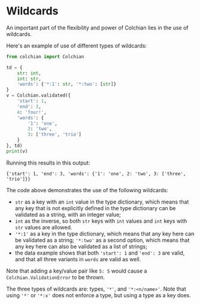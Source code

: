 # Wildcards

An important part of the flexibility and power of Colchian lies in the use of wildcards.

Here's an example of use of different types of wildcards:
```python
from colchian import Colchian

td = {
    str: int,
    int: str,
    'words': {'*:1': str, '*:two': [str]}
}
v = Colchian.validated({
    'start': 1,
    'end': 3,
    4: 'four!',
    'words': {
        '1': 'one',
        2: 'two',
        3: ['three', 'trio']
    }
}, td)
print(v)
```
Running this results in this output:
```none
{'start': 1, 'end': 3, 'words': {'1': 'one', 2: 'two', 3: ['three', 'trio']}}
```
The code above demonstrates the use of the following wildcards:
- `str` as a key with an `int` value in the type dictionary, which means that any key that is not explicitly defined in the type dictionary can be validated as a string, with an integer value;
- `int` as the inverse, so both `str` keys with `int` values and `int` keys with `str` values are allowed. 
- `'*:1'` as a key in the type dictionary, which means that any key here can be validated as a string; `'*:two'` as a second option, which means that any key here can also be validated as a list of strings;
- the data example shows that both `'start': 1` and `'end': 3` are valid, and that all three variants in `words` are valid as well.

Note that adding a key/value pair like `5: 5` would cause a `Colchian.ValidationError` to be thrown.

The three types of wildcards are: types, `'*'`, and `'*:<n/name>'`. Note that using `'*'` or `'*:x'` does not enforce a type, but using a type as a key does.